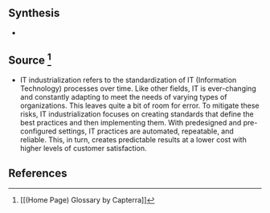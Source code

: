 ## Synthesis
- 
## Source [^1]
- IT industrialization refers to the standardization of IT (Information Technology) processes over time. Like other fields, IT is ever-changing and constantly adapting to meet the needs of varying types of organizations. This leaves quite a bit of room for error. To mitigate these risks, IT industrialization focuses on creating standards that define the best practices and then implementing them. With predesigned and pre-configured settings, IT practices are automated, repeatable, and reliable. This, in turn, creates predictable results at a lower cost with higher levels of customer satisfaction.
## References

[^1]: [[(Home Page) Glossary by Capterra]]